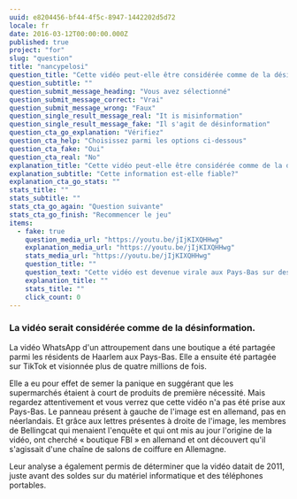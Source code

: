 ```yaml
---
uuid: e8204456-bf44-4f5c-8947-1442202d5d72
locale: fr
date: 2016-03-12T00:00:00.000Z
published: true
project: "for"
slug: "question"
title: "nancypelosi"
question_title: "Cette vidéo peut-elle être considérée comme de la désinformation?"
question_subtitle: ""
question_submit_message_heading: "Vous avez sélectionné"
question_submit_message_correct: "Vrai"
question_submit_message_wrong: "Faux"
question_single_result_message_real: "It is misinformation"
question_single_result_message_fake: "Il s'agit de désinformation"
question_cta_go_explanation: "Vérifiez"
question_cta_help: "Choisissez parmi les options ci-dessous"
question_cta_fake: "Oui"
question_cta_real: "No"
explanation_title: "Cette vidéo peut-elle être considérée comme de la désinformation?"
explanation_subtitle: "Cette information est-elle fiable?"
explanation_cta_go_stats: ""
stats_title: ""
stats_subtitle: ""
stats_cta_go_again: "Question suivante"
stats_cta_go_finish: "Recommencer le jeu"
items:
  - fake: true
    question_media_url: "https://youtu.be/jIjKIXQHHwg"
    explanation_media_url: "https://youtu.be/jIjKIXQHHwg"
    stats_media_url: "https://youtu.be/jIjKIXQHHwg"
    question_title: ""
    question_text: "Cette vidéo est devenue virale aux Pays-Bas sur des plateformes comme TikTok et WhatsApp en mars 2020 au début de la pandémie de COVID-19 en Europe, présentée comme un exemple de supermarché pris d'assaut par des habitants cherchant à faire des provisions."
    explanation_title: ""
    stats_title: ""
    click_count: 0
---
```

### La vidéo serait considérée comme de la désinformation.

La vidéo WhatsApp d'un attroupement dans une boutique a été partagée parmi les résidents de Haarlem aux Pays-Bas. Elle a ensuite été partagée sur TikTok et visionnée plus de quatre millions de fois. 

Elle a eu pour effet de semer la panique en suggérant que les supermarchés étaient à court de produits de première nécessité. Mais regardez attentivement et vous verrez que cette vidéo n'a pas été prise aux Pays-Bas. Le panneau présent à gauche de l'image est en allemand, pas en néerlandais. Et grâce aux lettres présentes à droite de l'image, les membres de Bellingcat qui menaient l'enquête et qui ont mis au jour l'origine de la vidéo, ont cherché « boutique FBI » en allemand et ont découvert qu'il s'agissait d'une chaîne de salons de coiffure en Allemagne. 

Leur analyse a également permis de déterminer que la vidéo datait de 2011, juste avant des soldes sur du matériel informatique et des téléphones portables.
